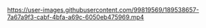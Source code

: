 


https://user-images.githubusercontent.com/99819569/189538657-7a67a9f3-cabf-4bfa-a69c-6050eb475969.mp4

